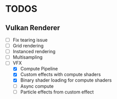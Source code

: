 # TODOS

## Vulkan Renderer
- [ ] Fix tearing issue
- [ ] Grid rendering
- [ ] Instanced rendering
- [ ] Multisampling
- [ ] VFX
    - [x] Compute Pipeline
    - [x] Custom effects with compute shaders
    - [x] Binary shader loading for compute shaders
    - [ ] Async compute
    - [ ] Particle effects from custom effect
